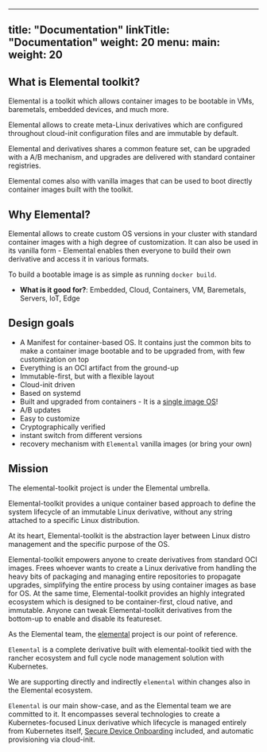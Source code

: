 
---
title: "Documentation"
linkTitle: "Documentation"
weight: 20
menu:
  main:
    weight: 20
---

## What is Elemental toolkit?

Elemental is a toolkit which allows container images to be bootable in VMs, baremetals, embedded devices, and much more.

Elemental allows to create meta-Linux derivatives which are configured throughout cloud-init configuration files and are immutable by default.

Elemental and derivatives shares a common feature set, can be upgraded with a A/B mechanism, and upgrades are delivered with standard container registries. 

Elemental comes also with vanilla images that can be used to boot directly container images built with the toolkit.

## Why Elemental? 

Elemental allows to create custom OS versions in your cluster with standard container images with a high degree of customization. It can also be used in its vanilla form - Elemental enables then everyone to build their own derivative and access it in various formats. 

To build a bootable image is as simple as running `docker build`.

* **What is it good for?**: Embedded, Cloud, Containers, VM, Baremetals, Servers, IoT, Edge

## Design goals

- A Manifest for container-based OS. It contains just the common bits to make a container image bootable and to be upgraded from, with few customization on top
- Everything is an OCI artifact from the ground-up
- Immutable-first, but with a flexible layout
- Cloud-init driven
- Based on systemd
- Built and upgraded from containers - It is a [single image OS](https://quay.io/repository/costoolkit/releases-teal)!
- A/B updates
- Easy to customize
- Cryptographically verified
- instant switch from different versions
- recovery mechanism with `Elemental` vanilla images (or bring your own)

## Mission

The elemental-toolkit project is under the Elemental umbrella.

Elemental-toolkit provides a unique container based approach to define the system lifecycle of an immutable Linux derivative, without any string attached to a specific Linux distribution.

At its heart, Elemental-toolkit is the abstraction layer between Linux distro management and the specific purpose of the OS.

Elemental-toolkit empowers anyone to create derivatives from standard OCI images. Frees whoever wants to create a Linux derivative from handling the heavy bits of packaging and managing entire repositories to propagate upgrades, simplifying the entire process by using container images as base for OS.
At the same time, Elemental-toolkit provides an highly integrated ecosystem which is designed to be container-first, cloud native, and immutable.
Anyone can tweak Elemental-toolkit derivatives from the bottom-up to enable and disable its featureset.

As the Elemental team, the [elemental](https://github.com/rancher/elemental) project is our point of reference.

`Elemental` is a complete derivative built with elemental-toolkit tied with the rancher ecosystem and full cycle node management solution with Kubernetes. 

We are supporting directly and indirectly `elemental` within changes also in the Elemental ecosystem.

`Elemental` is our main show-case, and as the Elemental team we are committed to it. It encompasses several technologies to create a Kubernetes-focused Linux derivative which lifecycle is managed entirely from Kubernetes itself, [Secure Device Onboarding](https://www.intel.it/content/www/it/it/internet-of-things/secure-device-onboard.html) included, and automatic provisioning via cloud-init.
